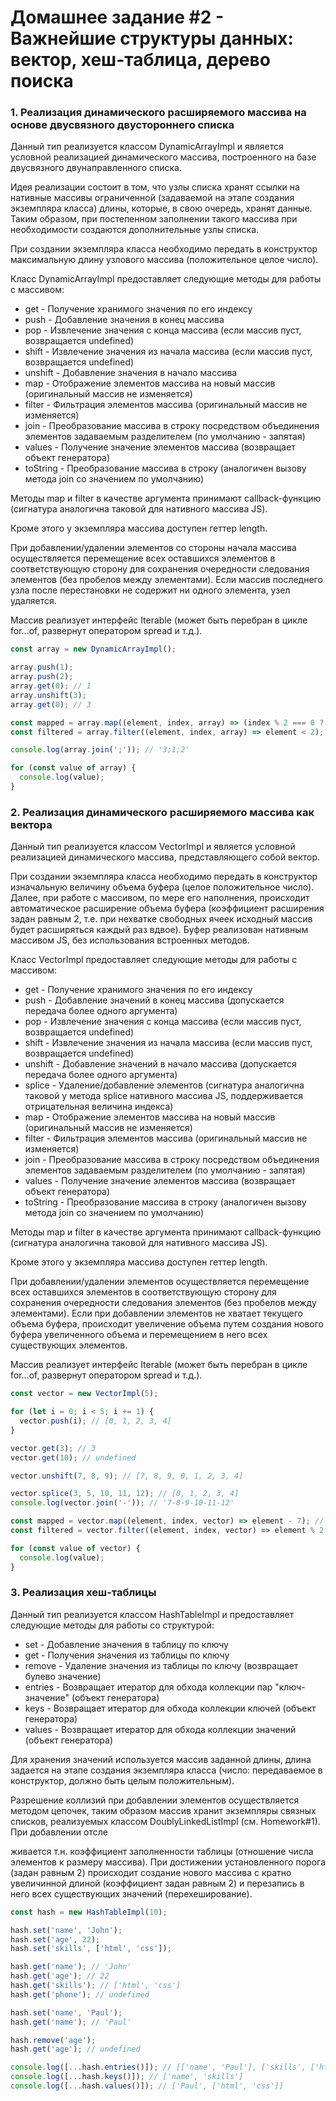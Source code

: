 # Домашнее задание #2 - Важнейшие структуры данных: вектор, хеш-таблица, дерево поиска

### 1. Реализация динамического расширяемого массива на основе двусвязного двустороннего списка

Данный тип реализуется классом DynamicArrayImpl и является условной реализацией динамического массива, построенного на базе двусвязного двунаправленного списка.

Идея реализации состоит в том, что узлы списка хранят ссылки на нативные массивы ограниченной (задаваемой на этапе создания экземпляра класса) длины, которые, в свою очередь, хранят данные. Таким образом, при постепенном заполнении такого массива при необходимости создаются дополнительные узлы списка.

При создании экземпляра класса необходимо передать в конструктор максимальную длину узлового массива (положительное целое число).

Класс DynamicArrayImpl предоставляет следующие методы для работы с массивом:

- get - Получение хранимого значения по его индексу
- push - Добавление значения в конец массива
- pop - Извлечение значения с конца массива (если массив пуст, возвращается undefined)
- shift - Извлечение значения из начала массива (если массив пуст, возвращается undefined)
- unshift - Добавление значения в начало массива
- map - Отображение элементов массива на новый массив (оригинальный массив не изменяется)
- filter - Фильтрация элементов массива (оригинальный массив не изменяется)
- join - Преобразование массива в строку посредством объединения элементов задаваемым разделителем (по умолчанию - запятая)
- values - Получение значение элементов массива (возвращает объект генератора)
- toString - Преобразование массива в строку (аналогичен вызову метода join со значением по умолчанию)

Методы map и filter в качестве аргумента принимают callback-функцию (сигнатура аналогична таковой для нативного массива JS).

Кроме этого у экземпляра массива доступен геттер length.

При добавлении/удалении элементов со стороны начала массива осуществляется перемещение всех оставшихся элементов в соответствующую сторону для сохранения очередности следования элементов (без пробелов между элементами). Если массив последнего узла после перестановки не содержит ни одного элемента, узел удаляется.

Массив реализует интерфейс Iterable (может быть перебран в цикле for...of, развернут оператором spread и т.д.).

```js
const array = new DynamicArrayImpl();

array.push(1);
array.push(2);
array.get(0); // 1
array.unshift(3);
array.get(0); // 3

const mapped = array.map((element, index, array) => (index % 2 === 0 ? element : element * 2)); // [6, 1, 4]
const filtered = array.filter((element, index, array) => element < 2); // [1]

console.log(array.join(';')); // '3;1;2'

for (const value of array) {
  console.log(value);
}
```

### 2. Реализация динамического расширяемого массива как вектора

Данный тип реализуется классом VectorImpl и является условной реализацией динамического массива, представляющего собой вектор.

При создании экземпляра класса необходимо передать в конструктор изначальную величину объема буфера (целое положительное число). Далее, при работе с массивом, по мере его наполнения, происходит автоматическое расширение объема буфера (коэффициент расширения задан равным 2, т.е. при нехватке свободных ячеек исходный массив будет расширяться каждый раз вдвое). Буфер реализован нативным массивом JS, без использования встроенных методов.

Класс VectorImpl предоставляет следующие методы для работы с массивом:

- get - Получение хранимого значения по его индексу
- push - Добавление значений в конец массива (допускается передача более одного аргумента)
- pop - Извлечение значения с конца массива (если массив пуст, возвращается undefined)
- shift - Извлечение значения из начала массива (если массив пуст, возвращается undefined)
- unshift - Добавление значений в начало массива (допускается передача более одного аргумента)
- splice - Удаление/добавление элементов (сигнатура аналогична таковой у метода splice нативного массива JS, поддерживается отрицательная величина индекса)
- map - Отображение элементов массива на новый массив (оригинальный массив не изменяется)
- filter - Фильтрация элементов массива (оригинальный массив не изменяется)
- join - Преобразование массива в строку посредством объединения элементов задаваемым разделителем (по умолчанию - запятая)
- values - Получение значение элементов массива (возвращает объект генератора)
- toString - Преобразование массива в строку (аналогичен вызову метода join со значением по умолчанию)

Методы map и filter в качестве аргумента принимают callback-функцию (сигнатура аналогична таковой для нативного массива JS).

Кроме этого у экземпляра массива доступен геттер length.

При добавлении/удалении элементов осуществляется перемещение всех оставшихся элементов в соответствующую сторону для сохранения очередности следования элементов (без пробелов между элементами). Если при добавлении элементов не хватает текущего объема буфера, происходит увеличение объема путем создания нового буфера увеличенного объема и перемещением в него всех существующих элементов.

Массив реализует интерфейс Iterable (может быть перебран в цикле for...of, развернут оператором spread и т.д.).

```js
const vector = new VectorImpl(5);

for (let i = 0; i < 5; i += 1) {
  vector.push(i); // [0, 1, 2, 3, 4]
}

vector.get(3); // 3
vector.get(10); // undefined

vector.unshift(7, 8, 9); // [7, 8, 9, 0, 1, 2, 3, 4]

vector.splice(3, 5, 10, 11, 12); // [0, 1, 2, 3, 4]
console.log(vector.join('-')); // '7-8-9-10-11-12'

const mapped = vector.map((element, index, vector) => element - 7); // [0, 1, 2, 3, 4, 5]
const filtered = vector.filter((element, index, vector) => element % 2 !== 0); // [7, 9, 11]

for (const value of vector) {
  console.log(value);
}
```

### 3. Реализация хеш-таблицы

Данный тип реализуется классом HashTableImpl и предоставляет следующие методы для работы со структурой:

- set - Добавление значения в таблицу по ключу
- get - Получения значения из таблицы по ключу
- remove - Удаление значения из таблицы по ключу (возвращает булево значение)
- entries - Возвращает итератор для обхода коллекции пар "ключ-значение" (объект генератора)
- keys - Возвращает итератор для обхода коллекции ключей (объект генератора)
- values - Возвращает итератор для обхода коллекции значений (объект генератора)

Для хранения значений используется массив заданной длины, длина задается на этапе создания экземпляра класса (число: передаваемое в конструктор, должно быть целым положительным).

Разрешение коллизий при добавлении элементов осуществляется методом цепочек, таким образом массив хранит экземпляры связных списков, реализуемых классом DoublyLinkedListImpl (см. Homework#1). При добавлении отсле

живается т.н. коэффициент заполненности таблицы (отношение числа элементов к размеру массива). При достижении установленного порога (задан равным 2) происходит создание нового массива с кратно увеличинной длиной (коэффициент задан равным 2) и перезапись в него всех существующих значений (перехеширование).

```js
const hash = new HashTableImpl(10);

hash.set('name', 'John');
hash.set('age', 22);
hash.set('skills', ['html', 'css']);

hash.get('name'); // 'John'
hash.get('age'); // 22
hash.get('skills'); // ['html', 'css']
hash.get('phone'); // undefined

hash.set('name', 'Paul');
hash.get('name'); // 'Paul'

hash.remove('age');
hash.get('age'); // undefined

console.log([...hash.entries()]); // [['name', 'Paul'], ['skills', ['html', 'css']]]
console.log([...hash.keys()]); // ['name', 'skills']
console.log([...hash.values()]); // ['Paul', ['html', 'css']]
```